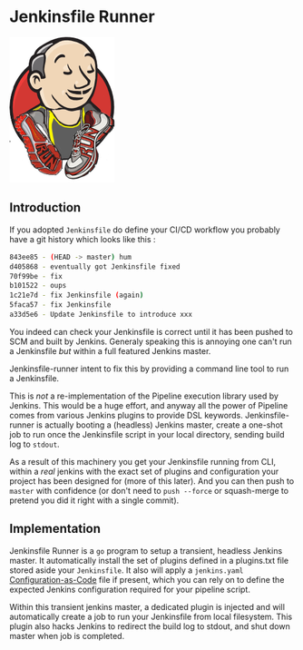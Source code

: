 # Jenkinsfile Runner

![Logo](logo.png)

## Introduction

If you adopted `Jenkinsfile` do define your CI/CD workflow you probably have a git history which looks like this :

```bash
843ee85 - (HEAD -> master) hum 
d405868 - eventually got Jenkinsfile fixed 
70f99be - fix 
b101522 - oups 
1c21e7d - fix Jenkinsfile (again) 
5faca57 - fix Jenkinsfile 
a33d5e6 - Update Jenkinsfile to introduce xxx 
```

You indeed can check your Jenkinsfile is correct until it has been pushed to SCM and built by Jenkins.
Generaly speaking this is annoying one can't run a Jenkinsfile _but_ within a full featured Jenkins master.

Jenkinsfile-runner intent to fix this by providing a command line tool to run a Jenkinsfile.

This is *not* a re-implementation of the Pipeline execution library used by Jenkins. This would be a huge effort, and
anyway all the power of Pipeline comes from various Jenkins plugins to provide DSL keywords. Jenkinsfile-runner is
actually booting a (headless) Jenkins master, create a one-shot job to run once the Jenkinsfile script in your local 
directory, sending build log to `stdout`. 

As a result of this machinery you get your Jenkinsfile running from CLI, within a _real_ jenkins with the exact set
of plugins and configuration your project has been designed for (more of this later). And you can then push to `master`
with confidence (or don't need to `push --force` or squash-merge to pretend you did it right with a single commit).

## Implementation

Jenkinsfile Runner is a `go` program to setup a transient, headless Jenkins master. It automatically install the set of
plugins defined in a plugins.txt file stored aside your `Jenkinsfile`. It also will apply a `jenkins.yaml` 
[Configuration-as-Code](https://github.com/jenkinsci/configuration-as-code-plugin) file if present, which you can rely 
on to define the expected Jenkins configuration required for your pipeline script.

Within this transient jenkins master, a dedicated plugin is injected and will automatically create a job to run your
Jenkinsfile from local filesystem. This plugin also hacks Jenkins to redirect the build log to stdout, and shut down 
master when job is completed. 
